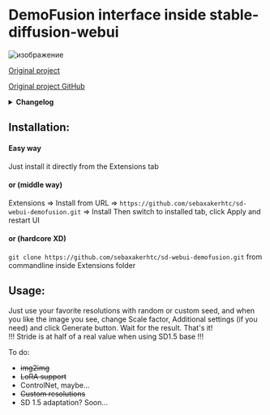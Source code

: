 # DemoFusion interface inside stable-diffusion-webui

![изображение](https://github.com/sebaxakerhtc/sd-webui-demofusion/assets/32651506/801c9eee-1d37-40b3-83fe-509562c5c9fc)

[Original project](https://ruoyidu.github.io/demofusion/demofusion.html) 

[Original project GitHub](https://github.com/PRIS-CV/DemoFusion)

<details>
<summary><b>Changelog</b></summary>

10.04.2024
- added custom resolutions
- rebuild UI
- removed lowvram (Doesn't work with custom resolutions. Only square images works)<br />
	maybe... some day I will try to solve it. But not now.
- SD1.5 support!
- maybe something else...

03.04.2024
- fixed paths with thanks to [@w-e-w](https://github.com/w-e-w)
- added to Extensions list of Automatic1111

30.03.2024
- added img2img
- added clip_skip option
- comact interface
- added random seed button
- added option for multidecoder
- redesign
- added `torch_dtype=torch.float16` for VAEs
- other optimizations

29.03.2024
- Removed HuggingFace because in a1111 nobody use it
- added VAE support
- added LoRA and lora_scale(weight) support
- random seed on load
- other optimizations

28.03.2024
- Added support for stable diffusion files
- Added support for custom HuggingFace models
- Rebuild UI
- something else?
</details>

## Installation:
#### Easy way
Just install it directly from the Extensions tab

#### or (middle way)

Extensions => Install from URL => `https://github.com/sebaxakerhtc/sd-webui-demofusion.git` => Install
Then switch to installed tab, click Apply and restart UI

#### or (hardcore XD)

`git clone https://github.com/sebaxakerhtc/sd-webui-demofusion.git` from commandline inside Extensions folder

## Usage:
Just use your favorite resolutions with random or custom seed, and when you like the image you see,
change Scale factor, Additional settings (if you need) and click Generate button. Wait for the result. That's it!<br />
!!! Stride is at half of a real value when using SD1.5 base !!!

To do:
- ~~img2img~~
- ~~LoRA support~~
- ControlNet, maybe...
- ~~Custom resolutions~~
- SD 1.5 adaptation? Soon...
